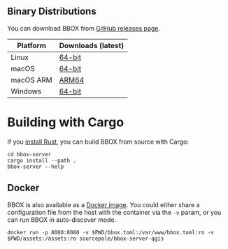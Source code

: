 ## Binary Distributions

You can download BBOX from [GitHub releases page](https://github.com/bbox-services/bbox/releases).

|  Platform |     Downloads (latest)    |
|-----------|---------------------------|
| Linux     | [64-bit][rl-linux-tar]    |
| macOS     | [64-bit][rl-macos-tar]    |
| macOS ARM | [ARM64][rl-macos-arm-tar] |
| Windows   | [64-bit][rl-win64-zip]    |

[rl-linux-tar]: https://github.com/bbox-services/bbox/releases/download/v0.5.0-alpha6/bbox-server-Linux-x86_64.tar.gz
[rl-macos-tar]: https://github.com/bbox-services/bbox/releases/download/v0.5.0-alpha6/bbox-server-Darwin-x86_64.tar.gz
[rl-macos-arm-tar]: https://github.com/bbox-services/bbox/releases/download/v0.5.0-alpha6/bbox-server-Darwin-arch64.tar.gz
[rl-win64-zip]: https://github.com/bbox-services/bbox/releases/download/v0.5.0-alpha6/bbox-server-Windows-x86_64.zip

# Building with Cargo

If you [install Rust](https://www.rust-lang.org/tools/install), you can build BBOX from source with Cargo:

```shell
cd bbox-server
cargo install --path .
bbox-server --help
```

## Docker

BBOX is also available as a [Docker image](https://hub.docker.com/r/sourcepole/bbox-server-qgis). You could either share a configuration file from the host with the container via the `-v` param, or you can run BBOX in auto-discover mode.

```shell
docker run -p 8080:8080 -v $PWD/bbox.toml:/var/www/bbox.toml:ro -v $PWD/assets:/assets:ro sourcepole/bbox-server-qgis
```
